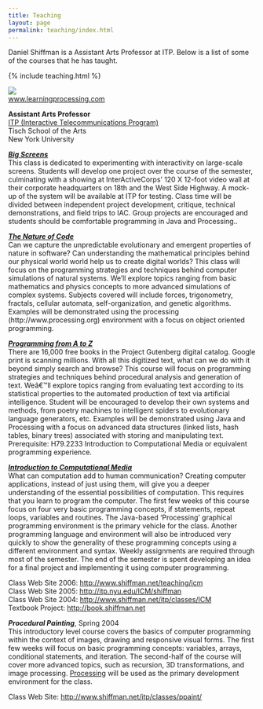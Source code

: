 ```yaml
---
title: Teaching
layout: page
permalink: teaching/index.html
---
```


Daniel Shiffman is a Assistant Arts Professor at ITP. Below is a list of some of the courses that he has taught.

{% include teaching.html %}


<p><a href="http://www.learningprocessing.com"><img src="http://farm4.static.flickr.com/3289/2909195001_9c7d94e1cb_m.jpg"/></a><br />
<a href="http://www.learningprocessing.com">www.learningprocessing.com</a></p>
<p><b>Assistant Arts Professor</b><br />
<a href="http://www.itp.nyu.edu">ITP (Interactive Telecommunications Program)</a><br />
Tisch School of the Arts<br />
New York University</p>
<p><b><i><a href="http://itp.nyu.edu/varwiki/BigScreens/BigScreens">Big Screens</a></i></b><br />
This class is dedicated to experimenting with interactivity on large-scale screens. Students will develop one project over the course of the semester, culminating with a showing at InterActiveCorps&#8217; 120 X 12-foot video wall at their corporate headquarters on 18th and the West Side Highway. A mock-up of the system will be available at ITP for testing. Class time will be divided between independent project development, critique, technical demonstrations, and field trips to IAC. Group projects are encouraged and students should be comfortable programming in Java and Processing..</p>
<p><b><i><a href="http://www.shiffman.net/teaching/nature">The Nature of Code</a></i></b><br />
Can we capture the unpredictable evolutionary and emergent properties of nature in software? Can understanding the mathematical principles behind our physical world world help us to create digital worlds? This class will focus on the programming strategies and techniques behind computer simulations of natural systems. We&#8217;ll explore topics ranging from basic mathematics and physics concepts to more advanced simulations of complex systems. Subjects covered will include forces, trigonometry, fractals, cellular automata, self-organization, and genetic algorithms. Examples will be demonstrated using the processing (http://www.processing.org) environment with a focus on object oriented programming. </p>
<p><b><i><a href="http://www.shiffman.net/teaching/a2z">Programming from A to Z</a></i></b><br />
There are 16,000 free books in the Project Gutenberg digital catalog. Google print is scanning millions. With all this digitized text, what can we do with it beyond simply search and browse? This course will focus on programming strategies and techniques behind procedural analysis and generation of text. Weâ€™ll explore topics ranging from evaluating text according to its statistical properties to the automated production of text via artificial intelligence. Student will be encouraged to develop their own systems and methods, from poetry machines to intelligent spiders to evolutionary language generators, etc. Examples will be demonstrated using Java and Processing with a focus on advanced data structures (linked lists, hash tables, binary trees) associated with storing and manipulating text. Prerequisite: H79.2233 Introduction to Computational Media or equivalent programming experience.</p>
<p><b><i><a href="http://itp.nyu.edu/icm">Introduction to Computational Media</a></i></b><br />
What can computation add to human communication?  Creating computer applications, instead of just using them, will give you a deeper understanding of the essential possibilities of computation.  This requires that you learn to program the computer.  The first few weeks of this course focus on four very basic programming concepts, if statements, repeat loops, variables and routines.  The Java-based &#8216;Processing&#8217; graphical programming environment is the primary vehicle for the class. Another programming language and environment will also be introduced very quickly to show the generality of these programming concepts using a different environment and syntax.  Weekly assignments are required through most of the semester.  The end of the semester is spent developing an idea for a final project and implementing it using computer programming.</p>
<p>Class Web Site 2006: <a href="http://www.shiffman.net/teaching/icm">http://www.shiffman.net/teaching/icm</a><br />
Class Web Site 2005: <a href="http://itp.nyu.edu/ICM/shiffman">http://itp.nyu.edu/ICM/shiffman</a><br />
Class Web Site 2004: <a href="http://www.shiffman.net/itp/classes/ICM/">http://www.shiffman.net/itp/classes/ICM</a><br />
Textbook Project: <a href="http://book.shiffman.net">http://book.shiffman.net</a></p>
<p><b><i>Procedural Painting</i></b>, Spring 2004<br />
This introductory level course covers the basics of computer programming within the context of images, drawing and responsive visual forms.   The first few weeks will focus on basic programming concepts: variables, arrays, conditional statements, and iteration.   The second-half of the course will cover more advanced topics, such as recursion, 3D transformations, and image processing. <a href="http://www.processing.org">Processing</a> will be used as the primary development environment for the class.</p>
<p>Class Web Site: <a href="http://www.shiffman.net/itp/classes/ppaint/">http://www.shiffman.net/itp/classes/ppaint/</a></p>